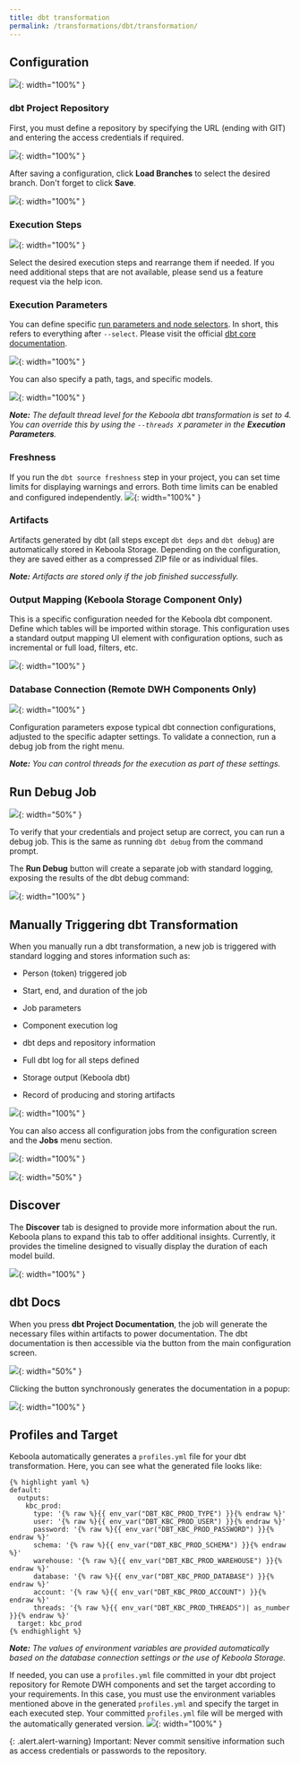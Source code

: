```yaml
---
title: dbt transformation
permalink: /transformations/dbt/transformation/
---
```


## Configuration

![](imgs/2776563892.jpeg){: width="100%" }

### dbt Project Repository

First, you must define a repository by specifying the URL (ending with GIT) and entering the access credentials if required.

![](imgs/2776563898.png){: width="100%" }

After saving a configuration, click **Load Branches** to select the desired branch. Don't forget to click **Save**.

![](imgs/2776563904.png){: width="100%" }

### Execution Steps

![](imgs/2776563910.png){: width="100%" }

Select the desired execution steps and rearrange them if needed. If you need additional steps that are not available, please send us a feature request via the help icon.

### Execution Parameters

You can define specific [run parameters and node selectors](https://docs.getdbt.com/reference/node-selection/syntax). In short, this refers to everything after `--select`. Please visit the official [dbt core documentation](https://docs.getdbt.com/reference/node-selection/syntax).

![](imgs/2776563916.png){: width="100%" }

You can also specify a path, tags, and specific models.

![](imgs/2776563922.png){: width="100%" }

***Note:** The default thread level for the Keboola dbt transformation is set to 4. You can override this by using the `--threads X` parameter in the **Execution Parameters**.*

### Freshness
If you run the `dbt source freshness` step in your project, you can set time limits for displaying warnings and errors. Both time limits can be enabled and configured independently.
![](imgs/2740735193.png){: width="100%" }

### Artifacts
Artifacts generated by dbt (all steps except `dbt deps` and `dbt debug`) are automatically stored in Keboola Storage. Depending on the configuration, they are saved either as a compressed ZIP file or as individual files.

***Note:** Artifacts are stored only if the job finished successfully.*

### Output Mapping (Keboola Storage Component Only)

This is a specific configuration needed for the Keboola dbt component. Define which tables will be imported within storage. This configuration uses a standard output mapping UI element with configuration options, such as incremental or full load, filters, etc.

![](imgs/2776563928.png){: width="100%" }

### Database Connection (Remote DWH Components Only)

![](imgs/2776563934.png){: width="100%" }

Configuration parameters expose typical dbt connection configurations, adjusted to the specific adapter settings. To validate a connection, run a debug job from the right menu.

***Note:** You can control threads for the execution as part of these settings.*

## Run Debug Job

![](imgs/2776563940.png){: width="50%" }

To verify that your credentials and project setup are correct, you can run a debug job. This is the same as running `dbt debug` from the command prompt.

The **Run Debug** button will create a separate job with standard logging, exposing the results of the dbt debug command:

![](imgs/2776563946.png){: width="100%" }

## Manually Triggering dbt Transformation

When you manually run a dbt transformation, a new job is triggered with standard logging and stores information such as:

*   Person (token) triggered job

*   Start, end, and duration of the job

*   Job parameters

*   Component execution log

*   dbt deps and repository information

*   Full dbt log for all steps defined

*   Storage output (Keboola dbt)

*   Record of producing and storing artifacts


![](imgs/2776563952.png){: width="100%" }

You can also access all configuration jobs from the configuration screen and the **Jobs** menu section.

![](imgs/2776563958.png){: width="100%" }

![](imgs/2776563964.png){: width="50%" }

## Discover

The **Discover** tab is designed to provide more information about the run. Keboola plans to expand this tab to offer additional insights. Currently, it provides the timeline designed to visually display the duration of each model build.

![](imgs/2777448784.png){: width="100%" }

## dbt Docs

When you press **dbt Project Documentation**, the job will generate the necessary files within artifacts to power documentation. The dbt documentation is then accessible via the button from the main configuration screen.

![](imgs/2777710870.png){: width="50%" }

Clicking the button synchronously generates the documentation in a popup:

![](imgs/2776269049.png){: width="100%" }

## Profiles and Target

Keboola automatically generates a `profiles.yml` file for your dbt transformation. Here, you can see what the generated file looks like:
```
{% highlight yaml %}
default:
  outputs:
    kbc_prod:
      type: '{% raw %}{{ env_var("DBT_KBC_PROD_TYPE") }}{% endraw %}'
      user: '{% raw %}{{ env_var("DBT_KBC_PROD_USER") }}{% endraw %}'
      password: '{% raw %}{{ env_var("DBT_KBC_PROD_PASSWORD") }}{% endraw %}'
      schema: '{% raw %}{{ env_var("DBT_KBC_PROD_SCHEMA") }}{% endraw %}'
      warehouse: '{% raw %}{{ env_var("DBT_KBC_PROD_WAREHOUSE") }}{% endraw %}'
      database: '{% raw %}{{ env_var("DBT_KBC_PROD_DATABASE") }}{% endraw %}'
      account: '{% raw %}{{ env_var("DBT_KBC_PROD_ACCOUNT") }}{% endraw %}'
      threads: '{% raw %}{{ env_var("DBT_KBC_PROD_THREADS")| as_number }}{% endraw %}'
  target: kbc_prod
{% endhighlight %}
```

***Note:** The values of environment variables are provided automatically based on the database connection settings or the use of Keboola Storage.*

If needed, you can use a `profiles.yml` file committed in your dbt project repository for Remote DWH components and set the target according to your requirements. In this case, you must use the environment variables mentioned above in the generated `profiles.yml` and specify the target in each executed step. Your committed `profiles.yml` file will be merged with the automatically generated version.
![](imgs/2740663016.png){: width="100%" }

{: .alert.alert-warning}
Important: Never commit sensitive information such as access credentials or passwords to the repository.
